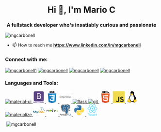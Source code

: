 <h1 align="center">Hi 👋, I'm Mario C</h1>
<h3 align="center">A fullstack developer who's insatiably curious and passionate</h3>

<p align="left"> <img src="https://komarev.com/ghpvc/?username=mgcarbonell&label=Profile%20views&color=0e75b6&style=flat" alt="mgcarbonell" /> </p>

- 📫 How to reach me **https://www.linkedin.com/in/mgcarbonell**

<h3 align="left">Connect with me:</h3>
<p align="left">
<a href="https://twitter.com/mgcarbonell1" target="blank"><img align="center" src="https://cdn.cdnlogo.com/logos/t/96/twitter-icon.svg" alt="mgcarbonell1" height="30" wdith="40"></a>
<a href="https://linkedin.com/in/mgcarbonell" target="blank"><img align="center" src="https://cdn.jsdelivr.net/npm/simple-icons@3.0.1/icons/linkedin.svg" alt="mgcarbonell" height="30" width="40" /></a>
<a href="https://www.hackerrank.com/mgcarbonell" target="blank"><img align="center" src="https://cdn.jsdelivr.net/npm/simple-icons@3.0.1/icons/hackerrank.svg" alt="mgcarbonell" height="30" width="40" /></a>
<a href="https://www.leetcode.com/mgcarbonell" target="blank"><img align="center" src="https://cdn.jsdelivr.net/npm/simple-icons@3.0.1/icons/leetcode.svg" alt="mgcarbonell" height="30" width="40" /></a>
</p>

<h3 align="left">Languages and Tools:</h3>
<p align="left"> <a href="https://material-ui.com/" target="_blank"> <img src="https://material-ui.com/static/logo_raw.svg" alt="material-ui" width="40" height="40"/> </a> <a href="https://getbootstrap.com" target="_blank"> <img src="https://raw.githubusercontent.com/devicons/devicon/master/icons/bootstrap/bootstrap-plain-wordmark.svg" alt="bootstrap" width="40" height="40"/> </a> <a href="https://www.w3schools.com/css/" target="_blank"> <img src="https://raw.githubusercontent.com/devicons/devicon/master/icons/css3/css3-original-wordmark.svg" alt="css3" width="40" height="40"/> </a> <a href="https://expressjs.com" target="_blank"> <img src="https://raw.githubusercontent.com/devicons/devicon/master/icons/express/express-original-wordmark.svg" alt="express" width="40" height="40"/> </a> <a href="https://flask.palletsprojects.com/" target="_blank"> <img src="https://www.vectorlogo.zone/logos/pocoo_flask/pocoo_flask-icon.svg" alt="flask" width="40" height="40"/> </a> <a href="https://git-scm.com/" target="_blank"> <img src="https://www.vectorlogo.zone/logos/git-scm/git-scm-icon.svg" alt="git" width="40" height="40"/> </a> <a href="https://www.w3.org/html/" target="_blank"> <img src="https://raw.githubusercontent.com/devicons/devicon/master/icons/html5/html5-original-wordmark.svg" alt="html5" width="40" height="40"/> </a> <a href="https://developer.mozilla.org/en-US/docs/Web/JavaScript" target="_blank"> <img src="https://raw.githubusercontent.com/devicons/devicon/master/icons/javascript/javascript-original.svg" alt="javascript" width="40" height="40"/> </a> <a href="https://www.linux.org/" target="_blank"> <img src="https://raw.githubusercontent.com/devicons/devicon/master/icons/linux/linux-original.svg" alt="linux" width="40" height="40"/> </a> <a href="https://materializecss.com/" target="_blank"> <img src="https://raw.githubusercontent.com/prplx/svg-logos/5585531d45d294869c4eaab4d7cf2e9c167710a9/svg/materialize.svg" alt="materialize" width="40" height="40"/> </a> <a href="https://www.mysql.com/" target="_blank"> <img src="https://raw.githubusercontent.com/devicons/devicon/master/icons/mysql/mysql-original-wordmark.svg" alt="mysql" width="40" height="40"/> </a> <a href="https://nodejs.org" target="_blank"> <img src="https://raw.githubusercontent.com/devicons/devicon/master/icons/nodejs/nodejs-original-wordmark.svg" alt="nodejs" width="40" height="40"/> </a> <a href="https://www.postgresql.org" target="_blank"> <img src="https://raw.githubusercontent.com/devicons/devicon/master/icons/postgresql/postgresql-original-wordmark.svg" alt="postgresql" width="40" height="40"/> </a> <a href="https://www.python.org" target="_blank"> <img src="https://raw.githubusercontent.com/devicons/devicon/master/icons/python/python-original.svg" alt="python" width="40" height="40"/> </a> <a href="https://reactjs.org/" target="_blank"> <img src="https://raw.githubusercontent.com/devicons/devicon/master/icons/react/react-original-wordmark.svg" alt="react" width="40" height="40"/> </a> </p>

<p>&nbsp;<img align="center" src="https://github-readme-stats.vercel.app/api?username=mgcarbonell&show_icons=true&locale=en" alt="mgcarbonell" /></p>

